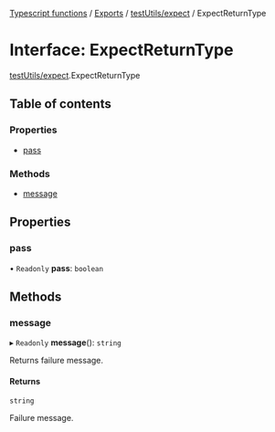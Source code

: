 [Typescript functions](../index.md) / [Exports](../modules.md) / [testUtils/expect](../modules/testUtils_expect.md) / ExpectReturnType

# Interface: ExpectReturnType

[testUtils/expect](../modules/testUtils_expect.md).ExpectReturnType

## Table of contents

### Properties

- [pass](testUtils_expect.ExpectReturnType.md#pass)

### Methods

- [message](testUtils_expect.ExpectReturnType.md#message)

## Properties

### pass

• `Readonly` **pass**: `boolean`

## Methods

### message

▸ `Readonly` **message**(): `string`

Returns failure message.

#### Returns

`string`

Failure message.
